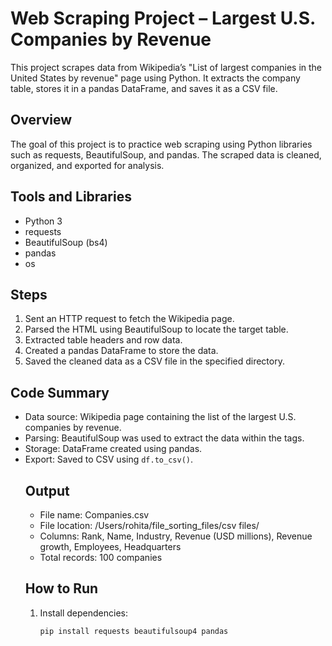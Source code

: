 
# Web Scraping Project – Largest U.S. Companies by Revenue

This project scrapes data from Wikipedia’s "List of largest companies in the United States by revenue" page using Python. It extracts the company table, stores it in a pandas DataFrame, and saves it as a CSV file.

## Overview
The goal of this project is to practice web scraping using Python libraries such as requests, BeautifulSoup, and pandas. The scraped data is cleaned, organized, and exported for analysis.

## Tools and Libraries
- Python 3
- requests
- BeautifulSoup (bs4)
- pandas
- os

## Steps
1. Sent an HTTP request to fetch the Wikipedia page.
2. Parsed the HTML using BeautifulSoup to locate the target table.
3. Extracted table headers and row data.
4. Created a pandas DataFrame to store the data.
5. Saved the cleaned data as a CSV file in the specified directory.

## Code Summary
- Data source: Wikipedia page containing the list of the largest U.S. companies by revenue.
- Parsing: BeautifulSoup was used to extract the data within the <table> tags.
- Storage: DataFrame created using pandas.
- Export: Saved to CSV using `df.to_csv()`.

## Output
- File name: Companies.csv  
- File location: /Users/rohita/file_sorting_files/csv files/  
- Columns: Rank, Name, Industry, Revenue (USD millions), Revenue growth, Employees, Headquarters  
- Total records: 100 companies

## How to Run
1. Install dependencies:
   ```bash
   pip install requests beautifulsoup4 pandas
